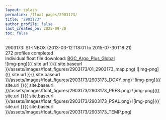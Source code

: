 ```yaml
---
layout: splash
permalink: /float_pages/2903173/
title: "2903173"
author_profile: false
last_created_on: 2025-09-30
toc: false
---
```

 
2903173: S1-INBOX (2013-03-12T18:01 to 2015-07-30T18:21)\
272 profiles completed\
Individual float file download: [BGC_Argo_Plus_Global](https://ftp.soest.hawaii.edu/bgc_argo_plus/Individual_Floats/outliers_removed/2903173_Sprof_processed.nc)\
![img-png]({{ site.url }}{{ site.baseurl }}/assets/images/float_figures/2903173/01_2903173_map.png)
![img-png]({{ site.url }}{{ site.baseurl }}/assets/images/float_figures/2903173/2903173_DOXY.png)
![img-png]({{ site.url }}{{ site.baseurl }}/assets/images/float_figures/2903173/2903173_PRES.png)
![img-png]({{ site.url }}{{ site.baseurl }}/assets/images/float_figures/2903173/2903173_PSAL.png)
![img-png]({{ site.url }}{{ site.baseurl }}/assets/images/float_figures/2903173/2903173_TEMP.png)
